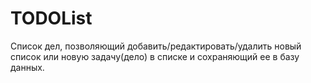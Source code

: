 # TODOList
Список дел, позволяющий добавить/редактировать/удалить новый список или новую задачу(дело) в списке и сохраняющий ее в базу данных.
